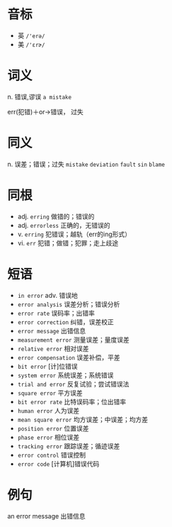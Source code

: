 # 音标

- 英 `/'erə/`
- 美 `/'ɛrɚ/`

# 词义

n. 错误,谬误
`a mistake`



err(犯错)＋or→错误， 过失

# 同义

n. 误差；错误；过失
`mistake` `deviation` `fault` `sin` `blame`

# 同根

- adj. `erring` 做错的；错误的
- adj. `errorless` 正确的，无错误的
- v. `erring` 犯错误；越轨（err的ing形式）
- vi. `err` 犯错；做错；犯罪；走上歧途

# 短语

- `in error` adv. 错误地
- `error analysis` 误差分析；错误分析
- `error rate` 误码率；出错率
- `error correction` 纠错，误差校正
- `error message` 出错信息
- `measurement error` 测量误差；量度误差
- `relative error` 相对误差
- `error compensation` 误差补偿，平差
- `bit error` [计]位错误
- `system error` 系统误差；系统错误
- `trial and error` 反复试验；尝试错误法
- `square error` 平方误差
- `bit error rate` 比特误码率；位出错率
- `human error` 人为误差
- `mean square error` 均方误差；中误差；均方差
- `position error` 位置误差
- `phase error` 相位误差
- `tracking error` 跟踪误差；循迹误差
- `error control` 错误控制
- `error code` [计算机]错误代码

# 例句

an error message
出错信息



